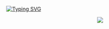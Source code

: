 <a href="https://git.io/typing-svg"><img src="https://readme-typing-svg.herokuapp.com?font=Fira+Code&weight=500&size=35&pause=10&color=539CF1&center=true&vCenter=true&width=870&height=100&lines=Hi%2C+my+name+is+Ian!;Be+Welcome!+%3A)" alt="Typing SVG" /></a>

<center>
<a href="https://github.com/anuraghazra/github-readme-stats">
  <img align="center" src="https://github-readme-stats.vercel.app/api/top-langs/?username=ianfelps&layout=compact&theme=github_dark" />
</a>
</center>
